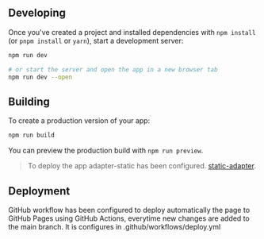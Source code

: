 ## Developing

Once you've created a project and installed dependencies with `npm install` (or `pnpm install` or `yarn`), start a development server:

```bash
npm run dev

# or start the server and open the app in a new browser tab
npm run dev --open
```

## Building

To create a production version of your app:

```bash
npm run build
```

You can preview the production build with `npm run preview`.

> To deploy the app adapter-static has been configured. [static-adapter](https://kit.svelte.dev/docs/adapter-static).

## Deployment

GitHub workflow has been configured to deploy automatically the page to GitHub Pages using GitHub Actions, everytime new changes are added to the main branch. It is configures in .github/workflows/deploy.yml
